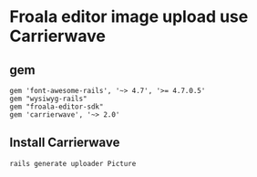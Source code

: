 # Froala editor image upload use Carrierwave

## gem
	gem 'font-awesome-rails', '~> 4.7', '>= 4.7.0.5'
	gem "wysiwyg-rails"
	gem "froala-editor-sdk"
	gem 'carrierwave', '~> 2.0'

## Install Carrierwave
	rails generate uploader Picture

